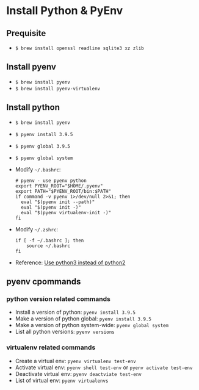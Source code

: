 # Install Python & PyEnv

## Prequisite

- `$ brew install openssl readline sqlite3 xz zlib`

## Install pyenv

- `$ brew install pyenv`
- `$ brew install pyenv-virtualenv`

## Install python

- `$ brew install pyenv`
- `$ pyenv install 3.9.5`
- `$ pyenv global 3.9.5`
- `$ pyenv global system`
- Modify `~/.bashrc`:

    ```:bash
    # pyenv - use pyenv python
    export PYENV_ROOT="$HOME/.pyenv"
    export PATH="$PYENV_ROOT/bin:$PATH"
    if command -v pyenv 1>/dev/null 2>&1; then
      eval "$(pyenv init --path)"
      eval "$(pyenv init -)"
      eval "$(pyenv virtualenv-init -)"
    fi
    ```

- Modify `~/.zshrc`:

  ```:bash
  if [ -f ~/.bashrc ]; then
      source ~/.bashrc
  fi
  ```

- Reference: [Use python3 instead of python2](https://opensource.com/article/19/5/python-3-default-mac)

## pyenv cpommands

### python version related commands

- Install a version of python: `pyenv install 3.9.5`
- Make a version of python global: `pyenv install 3.9.5`
- Make a version of python system-wide: `pyenv global system`
- List all python versions: `pyenv versions`

### virtualenv related commands

- Create a virtual env: `pyenv virtualenv test-env`
- Activate virtual env: `pyenv shell test-env` or  `pyenv activate test-env`
- Deactivate virtual env: `pyenv deactviate test-env`
- List of virtual env: `pyenv virtualenvs`

